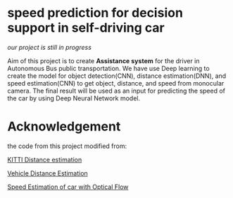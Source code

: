 # speed prediction for decision support in self-driving car
*our project is still in progress*

Aim of this project is to create **Assistance system** for the driver in Autonomous Bus public transportation. We have use Deep learning to create the model for object detection(CNN), distance estimation(DNN), and speed estimation(CNN) to get object, distance, and speed from monocular camera. The final result will be used as an input for predicting the speed of the car by using Deep Neural Network model.


# Acknowledgement
the code from this project modified from:

[KITTI Distance estimation](https://github.com/harshilpatel312/KITTI-distance-estimation)

[Vehicle Distance Estimation](https://github.com/RmdanJr/vehicle-distance-estimation)

[Speed Estimation of car with Optical Flow](https://github.com/laavanyebahl/speed-estimation-of-car-with-optical-flow)
